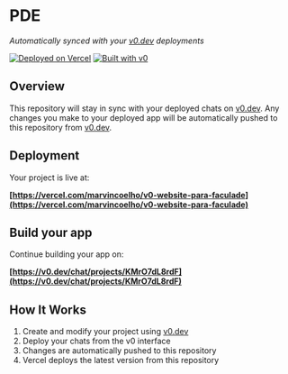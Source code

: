 # PDE

*Automatically synced with your [v0.dev](https://v0.dev) deployments*

[![Deployed on Vercel](https://img.shields.io/badge/Deployed%20on-Vercel-black?style=for-the-badge&logo=vercel)](https://vercel.com/marvincoelho/v0-website-para-faculade)
[![Built with v0](https://img.shields.io/badge/Built%20with-v0.dev-black?style=for-the-badge)](https://v0.dev/chat/projects/KMrO7dL8rdF)

## Overview

This repository will stay in sync with your deployed chats on [v0.dev](https://v0.dev).
Any changes you make to your deployed app will be automatically pushed to this repository from [v0.dev](https://v0.dev).

## Deployment

Your project is live at:

**[https://vercel.com/marvincoelho/v0-website-para-faculade](https://vercel.com/marvincoelho/v0-website-para-faculade)**

## Build your app

Continue building your app on:

**[https://v0.dev/chat/projects/KMrO7dL8rdF](https://v0.dev/chat/projects/KMrO7dL8rdF)**

## How It Works

1. Create and modify your project using [v0.dev](https://v0.dev)
2. Deploy your chats from the v0 interface
3. Changes are automatically pushed to this repository
4. Vercel deploys the latest version from this repository
